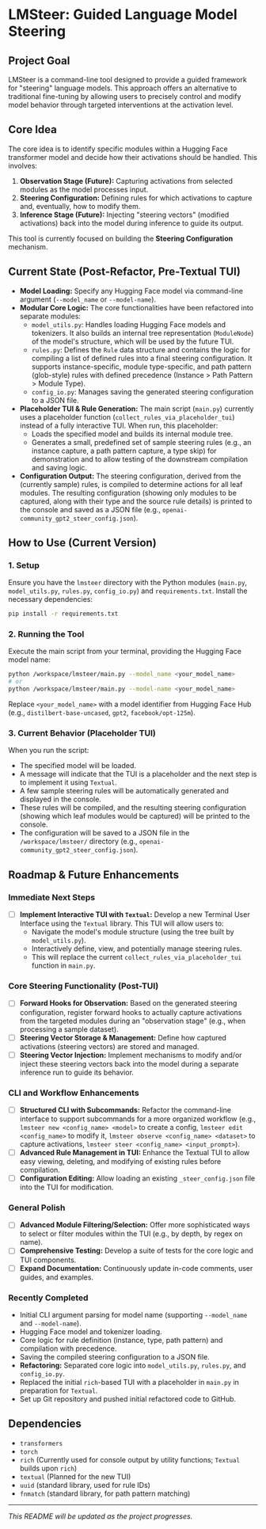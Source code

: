 # LMSteer: Guided Language Model Steering

## Project Goal
LMSteer is a command-line tool designed to provide a guided framework for "steering" language models. This approach offers an alternative to traditional fine-tuning by allowing users to precisely control and modify model behavior through targeted interventions at the activation level.

## Core Idea
The core idea is to identify specific modules within a Hugging Face transformer model and decide how their activations should be handled. This involves:
1.  **Observation Stage (Future):** Capturing activations from selected modules as the model processes input.
2.  **Steering Configuration:** Defining rules for which activations to capture and, eventually, how to modify them.
3.  **Inference Stage (Future):** Injecting "steering vectors" (modified activations) back into the model during inference to guide its output.

This tool is currently focused on building the **Steering Configuration** mechanism.

## Current State (Post-Refactor, Pre-Textual TUI)
*   **Model Loading:** Specify any Hugging Face model via command-line argument (`--model_name` or `--model-name`).
*   **Modular Core Logic:** The core functionalities have been refactored into separate modules:
    *   `model_utils.py`: Handles loading Hugging Face models and tokenizers. It also builds an internal tree representation (`ModuleNode`) of the model's structure, which will be used by the future TUI.
    *   `rules.py`: Defines the `Rule` data structure and contains the logic for compiling a list of defined rules into a final steering configuration. It supports instance-specific, module type-specific, and path pattern (glob-style) rules with defined precedence (Instance > Path Pattern > Module Type).
    *   `config_io.py`: Manages saving the generated steering configuration to a JSON file.
*   **Placeholder TUI & Rule Generation:** The main script (`main.py`) currently uses a placeholder function (`collect_rules_via_placeholder_tui`) instead of a fully interactive TUI. When run, this placeholder:
    *   Loads the specified model and builds its internal module tree.
    *   Generates a small, predefined set of sample steering rules (e.g., an instance capture, a path pattern capture, a type skip) for demonstration and to allow testing of the downstream compilation and saving logic.
*   **Configuration Output:** The steering configuration, derived from the (currently sample) rules, is compiled to determine actions for all leaf modules. The resulting configuration (showing only modules to be captured, along with their type and the source rule details) is printed to the console and saved as a JSON file (e.g., `openai-community_gpt2_steer_config.json`).

## How to Use (Current Version)

### 1. Setup
Ensure you have the `lmsteer` directory with the Python modules (`main.py`, `model_utils.py`, `rules.py`, `config_io.py`) and `requirements.txt`.
Install the necessary dependencies:
```bash
pip install -r requirements.txt
```

### 2. Running the Tool
Execute the main script from your terminal, providing the Hugging Face model name:
```bash
python /workspace/lmsteer/main.py --model_name <your_model_name>
# or
python /workspace/lmsteer/main.py --model-name <your_model_name>
```
Replace `<your_model_name>` with a model identifier from Hugging Face Hub (e.g., `distilbert-base-uncased`, `gpt2`, `facebook/opt-125m`).

### 3. Current Behavior (Placeholder TUI)
When you run the script:
*   The specified model will be loaded.
*   A message will indicate that the TUI is a placeholder and the next step is to implement it using `Textual`.
*   A few sample steering rules will be automatically generated and displayed in the console.
*   These rules will be compiled, and the resulting steering configuration (showing which leaf modules would be captured) will be printed to the console.
*   The configuration will be saved to a JSON file in the `/workspace/lmsteer/` directory (e.g., `openai-community_gpt2_steer_config.json`).

## Roadmap & Future Enhancements

### Immediate Next Steps
*   [ ] **Implement Interactive TUI with `Textual`:** Develop a new Terminal User Interface using the `Textual` library. This TUI will allow users to:
    *   Navigate the model's module structure (using the tree built by `model_utils.py`).
    *   Interactively define, view, and potentially manage steering rules.
    *   This will replace the current `collect_rules_via_placeholder_tui` function in `main.py`.

### Core Steering Functionality (Post-TUI)
*   [ ] **Forward Hooks for Observation:** Based on the generated steering configuration, register forward hooks to actually capture activations from the targeted modules during an "observation stage" (e.g., when processing a sample dataset).
*   [ ] **Steering Vector Storage & Management:** Define how captured activations (steering vectors) are stored and managed.
*   [ ] **Steering Vector Injection:** Implement mechanisms to modify and/or inject these steering vectors back into the model during a separate inference run to guide its behavior.

### CLI and Workflow Enhancements
*   [ ] **Structured CLI with Subcommands:** Refactor the command-line interface to support subcommands for a more organized workflow (e.g., `lmsteer new <config_name> <model>` to create a config, `lmsteer edit <config_name>` to modify it, `lmsteer observe <config_name> <dataset>` to capture activations, `lmsteer steer <config_name> <input_prompt>`).
*   [ ] **Advanced Rule Management in TUI:** Enhance the Textual TUI to allow easy viewing, deleting, and modifying of existing rules before compilation.
*   [ ] **Configuration Editing:** Allow loading an existing `_steer_config.json` file into the TUI for modification.

### General Polish
*   [ ] **Advanced Module Filtering/Selection:** Offer more sophisticated ways to select or filter modules within the TUI (e.g., by depth, by regex on name).
*   [ ] **Comprehensive Testing:** Develop a suite of tests for the core logic and TUI components.
*   [ ] **Expand Documentation:** Continuously update in-code comments, user guides, and examples.

### Recently Completed
*   Initial CLI argument parsing for model name (supporting `--model_name` and `--model-name`).
*   Hugging Face model and tokenizer loading.
*   Core logic for rule definition (instance, type, path pattern) and compilation with precedence.
*   Saving the compiled steering configuration to a JSON file.
*   **Refactoring:** Separated core logic into `model_utils.py`, `rules.py`, and `config_io.py`.
*   Replaced the initial `rich`-based TUI with a placeholder in `main.py` in preparation for `Textual`.
*   Set up Git repository and pushed initial refactored code to GitHub.

## Dependencies
*   `transformers`
*   `torch`
*   `rich` (Currently used for console output by utility functions; `Textual` builds upon `rich`)
*   `textual` (Planned for the new TUI)
*   `uuid` (standard library, used for rule IDs)
*   `fnmatch` (standard library, for path pattern matching)

---
*This README will be updated as the project progresses.*
